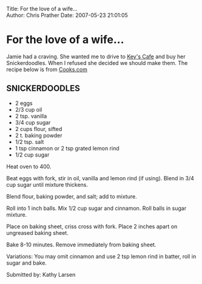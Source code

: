 Title: For the love of a wife...  
Author: Chris Prather
Date: 2007-05-23 21:01:05

# For the love of a wife...
Jamie had a craving.  She wanted me to drive to [Key's Cafe][1] and buy her Snickerdoodles. When I refused she decided we should make them. The recipe below is from [Cooks.com][2]

SNICKERDOODLES
--------------

* 2 eggs
* 2/3 cup oil
* 2 tsp. vanilla
* 3/4 cup sugar
* 2 cups flour, sifted
* 2 t. baking powder
* 1/2 tsp. salt
* 1 tsp cinnamon or 2 tsp grated lemon rind
* 1/2 cup sugar

Heat oven to 400.

Beat eggs with fork, stir in oil, vanilla and lemon rind (if using). Blend in 3/4 cup sugar until mixture thickens.

Blend flour, baking powder, and salt; add to mixture.

Roll into 1 inch balls. Mix 1/2 cup sugar and cinnamon. Roll balls in sugar mixture.

Place on baking sheet, criss cross with fork. Place 2 inches apart on ungreased baking sheet.

Bake 8-10 minutes. Remove immediately from baking sheet.

Variations: You may omit cinnamon and use 2 tsp lemon rind in batter, roll in sugar and bake.

Submitted by: Kathy Larsen

[1]: http://twincities.openguides.org/index.cgi?id=Keys_Cafe_(Roseville)
[2]: http://www.cooks.com/rec/view/0,1710,129176-251193,00.html
